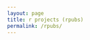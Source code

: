 ```yaml
---
layout: page
title: r projects (rpubs)
permalink: /rpubs/
---
```


<script>
  window.location.href = "https://rpubs.com/maestro175";
</script>
